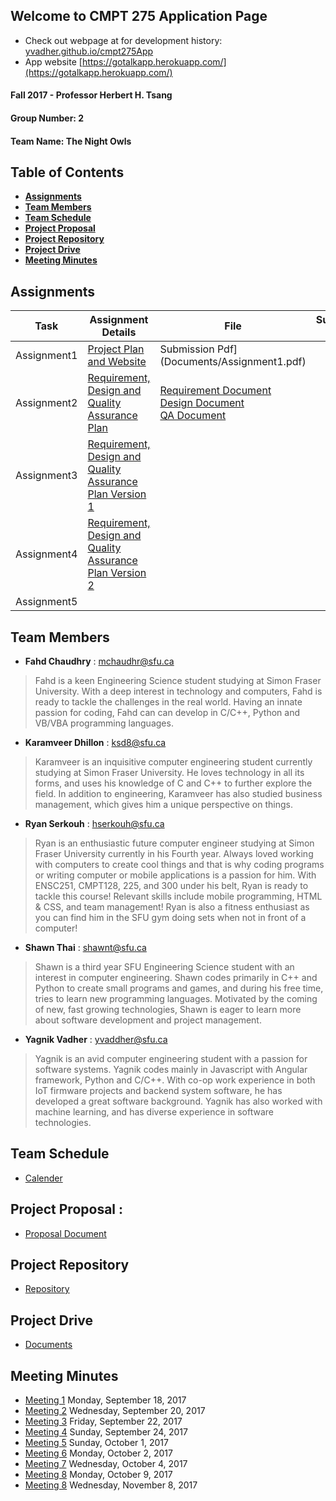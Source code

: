 ## Welcome to CMPT 275 Application Page 
- Check out webpage at for development history: [yvadher.github.io/cmpt275App](https://yvadher.github.io/cmpt275App/)
- App website [https://gotalkapp.herokuapp.com/](https://gotalkapp.herokuapp.com/)
#### Fall 2017 - Professor Herbert H. Tsang

#### Group Number:  2

#### Team Name:  The Night Owls

## Table of Contents

* **[Assignments](#assignments)**<br>
* **[Team Members](#team-members)**<br>
* **[Team Schedule](#team-schedule)**<br>
* **[Project Proposal](#project-proposal-)**<br>
* **[Project Repository](#project-repository)**<br>
* **[Project Drive](#project-repository)**<br>
* **[Meeting Minutes](#meeting-minutes)**<br>

## Assignments

 | Task        | Assignment Details                                                                      | File                                        | Submission Date |
 |-------------|-----------------------------------------------------------------------------------------|---------------------------------------------|-----------------|
 | Assignment1 | [Project Plan and Website](Documents/Assignment1_Instruction.pdf)                       | Submission Pdf](Documents/Assignment1.pdf) |                 |
 | Assignment2 | [Requirement, Design and Quality Assurance Plan](Documents/Assignment2_Instruction.pdf) | [Requirement Document](Documents/Assignment2_RequirmentDocument.pdf) <br> [Design Document](Documents/Assignment2_Design.pdf)<br> [QA Document](Documents/Assignment2_QA.pdf)   |                 |
 | Assignment3 | [Requirement, Design and Quality Assurance Plan Version 1](Documents/Assignment3_Instruction.pdf) |                                             |                 |
 | Assignment4 | [Requirement, Design and Quality Assurance Plan Version 2](Documents/Assignment4_Instruction.pdf) |                                             |                 |
 | Assignment5 |                                                                                         |                                             |                 |
 
## Team Members

* **Fahd Chaudhry** : mchaudhr@sfu.ca 
> Fahd is a keen Engineering Science student studying at Simon Fraser University. With a deep interest in technology and computers, Fahd is ready to tackle the challenges in the real world. Having an innate passion for coding, Fahd can can develop in C/C++, Python and VB/VBA programming languages. 

* **Karamveer Dhillon** : ksd8@sfu.ca 
> Karamveer is an inquisitive computer engineering student currently studying at Simon Fraser University. He loves technology in all its forms, and uses his knowledge of C and C++ to further explore the field. In addition to engineering, Karamveer has also studied business management, which gives him a unique perspective on things. 

* **Ryan Serkouh** : hserkouh@sfu.ca  
> Ryan is an enthusiastic future computer engineer studying at Simon Fraser University currently in his Fourth year. Always loved working with computers to create cool things and that is why coding programs or writing computer or mobile applications is a passion for him. With ENSC251, CMPT128, 225, and 300 under his belt, Ryan is ready to tackle this course! Relevant skills include mobile programming, HTML & CSS, and team management! Ryan is also a fitness enthusiast as you can find him in the SFU gym doing sets when not in front of a computer!

* **Shawn Thai** : shawnt@sfu.ca  
> Shawn is a third year SFU Engineering Science student with an interest in computer engineering. Shawn codes primarily in C++ and Python to create small programs and games, and during his free time, tries to learn new programming languages. Motivated by the coming of new, fast growing technologies, Shawn is eager to learn more about software development and project management.

* **Yagnik Vadher** : yvaddher@sfu.ca  
> Yagnik is an avid computer engineering student with a passion for software systems. Yagnik codes mainly in Javascript with Angular framework, Python and C/C++. With co-op work experience in both IoT firmware projects and backend system software, he has developed a great software background. Yagnik has also worked with machine learning, and has diverse experience in software technologies.
  
## Team Schedule  
- [Calender](https://calendar.google.com/calendar/embed?src=kishorraj110%40gmail.com&ctz=America/Vancouver)

## Project Proposal : 
- [Proposal Document](https://docs.google.com/document/d/1Sjle3Uqf5rmHdhPMzWy1VnGbLSjvbW4b8QMaoAgdRVY/edit)

## Project Repository 
- [Repository](https://github.com/yvadher/cmpt275App)

## Project Drive 
- [Documents](https://drive.google.com/drive/u/1/folders/0BwsesvpyYdXJUXNBN3VfWEFCdE0?usp=sharing&pli=1)

## Meeting Minutes 
-  [Meeting 1](https://drive.google.com/open?id=0B7aK5G9fAl8ySWl3ZmxlUzRWckU) Monday, September 18, 2017
-  [Meeting 2](https://drive.google.com/open?id=0B7aK5G9fAl8yWUpvYm0wb3g5Snc) Wednesday, September 20, 2017
-  [Meeting 3](https://drive.google.com/open?id=0B7aK5G9fAl8yNmUtYnhYTXdEVlU) Friday, September 22, 2017
-  [Meeting 4](https://drive.google.com/open?id=0B7aK5G9fAl8yOEdZWUVFWXBRdnM) Sunday, September 24, 2017
-  [Meeting 5](https://drive.google.com/open?id=0BwsesvpyYdXJcEtHa216UXZXSUU) Sunday, October 1, 2017
-  [Meeting 6](https://drive.google.com/open?id=0B7aK5G9fAl8yYU9kTzlnTUt1SW8) Monday, October 2, 2017
-  [Meeting 7](https://drive.google.com/open?id=0B7aK5G9fAl8yaTJuTmtIN3kweU0) Wednesday, October 4, 2017
-  [Meeting 8](https://drive.google.com/open?id=0B7aK5G9fAl8ySVpEUzJVNGg0ZzQ) Monday, October 9, 2017
-  [Meeting 8](https://drive.google.com/open?id=1jzroicQt_E8PDQl4fb0Y8KVhrGyrf_VB) Wednesday, November 8, 2017


